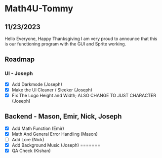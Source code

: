 # Math4U-Tommy

## 11/23/2023 
Hello Everyone, Happy Thanksgiving I am very proud to announce that this is our functioning program with the GUI and Sprite working.

## Roadmap

### UI - Joseph
- [X] Add Darkmode (Joseph)
- [X] Make the UI Cleaner / Sleeker (Joseph)
- [x] Fix The Logo Height and Width; ALSO CHANGE TO JUST CHARACTER (Joseph) 
## Backend - Mason, Emir, Nick, Joseph
- [X] Add Math Function (Emir)
- [X] Math And General Error Handling (Mason)
- [ ] Add Lore (Nick)
- [X] Add Background Music (Joseph)
=======
- [X] QA Check (Kishan)
